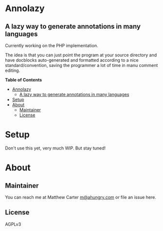 # Annolazy

## A lazy way to generate annotations in many languages

Currently working on the PHP implementation.

The idea is that you can just point the program at your source
directory and have docblocks auto-generated and formatted according to
a nice standard/convention, saving the programmer a lot of time in
manu comment editing.

<!-- markdown-toc start - Don't edit this section. Run M-x markdown-toc-refresh-toc -->
**Table of Contents**

- [Annolazy](#annolazy)
    - [A lazy way to generate annotations in many languages](#a-lazy-way-to-generate-annotations-in-many-languages)
- [Setup](#setup)
- [About](#about)
    - [Maintainer](#maintainer)
    - [License](#license)

<!-- markdown-toc end -->

# Setup

Don't use this yet, very much WIP.  But stay tuned!

# About
## Maintainer
You can reach me at Matthew Carter <m@ahungry.com> or file an issue here.

## License
AGPLv3

